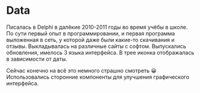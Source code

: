 # Data
Писалась в Delphi в далёкие 2010-2011 годы во время учёбы в школе. 
По сути первый опыт в программировании, и первая программа выложенная в сеть, у которой даже были какие-то скачивания и отзывы.
Выкладывалась на различные сайты с софтом. Выпускались обновления, имелось 3 языка интерфейса.
В трее иконка отображалась в зависимости от даты.

Сейчас конечно на всё это немного страшно смотреть 😀
Использовались сторонние компоненты для улучшения графического интерфейса.
